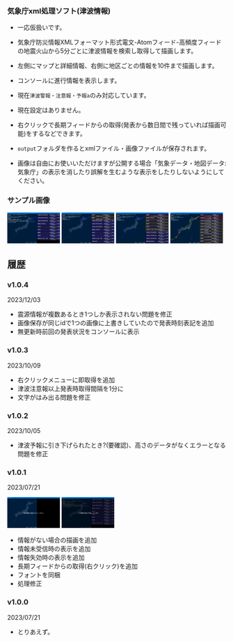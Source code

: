 ﻿### 気象庁xml処理ソフト(津波情報)

- 一応仮扱いです。
- 気象庁防災情報XMLフォーマット形式電文-Atomフィード-高頻度フィードの地震火山から5分ごとに津波情報を検索し取得して描画します。
- 左側にマップと詳細情報、右側に地区ごとの情報を10件まで描画します。
- コンソールに進行情報を表示します。

- 現在`津波警報・注意報・予報a`のみ対応しています。
- 現在設定はありません。
- 右クリックで長期フィードからの取得(発表から数日間で残っていれば描画可能)をするなどできます。
- `output`フォルダを作るとxmlファイル・画像ファイルが保存されます。
- 画像は自由にお使いいただけますが公開する場合「気象データ・地図データ:気象庁」の表示を消したり誤解を生むような表示をしたりしないようにしてください。

### サンプル画像
<!--GitHubで確認できます-->
<div display="flex">
  <img src="https://github.com/Ichihai1415/JmalHnd-Tsunami/blob/master/image/v1.0.0-1.png" width="24%" />
  <img src="https://github.com/Ichihai1415/JmalHnd-Tsunami/blob/master/image/v1.0.0-2.png" width="24%" />
  <img src="https://github.com/Ichihai1415/JmalHnd-Tsunami/blob/master/image/v1.0.0-3.png" width="24%" />
  <img src="https://github.com/Ichihai1415/JmalHnd-Tsunami/blob/master/image/v1.0.0-4.png" width="24%" />
</div>

## 履歴
### v1.0.4
2023/12/03

- 震源情報が複数あるとき1つしか表示されない問題を修正
- 画像保存が同じidで1つの画像に上書きしていたので発表時刻表記を追加
- 無更新時前回の発表状況をコンソールに表示

### v1.0.3
2023/10/09

- 右クリックメニューに即取得を追加
- 津波注意報以上発表時取得間隔を1分に
- 文字がはみ出る問題を修正

### v1.0.2
2023/10/05

- 津波予報に引き下げられたとき?(要確認)、高さのデータがなくエラーとなる問題を修正

### v1.0.1
2023/07/21

<div display="flex">
  <img src="https://github.com/Ichihai1415/JmalHnd-Tsunami/blob/master/image/v1.0.1-1.png" width="24%" />
  <img src="https://github.com/Ichihai1415/JmalHnd-Tsunami/blob/master/image/v1.0.1-2.png" width="24%" />
</div>

- 情報がない場合の描画を追加
- 情報未受信時の表示を追加
- 情報失効時の表示を追加
- 長期フィードからの取得(右クリック)を追加
- フォントを同梱
- 処理修正

### v1.0.0
2023/07/21

- とりあえず。
